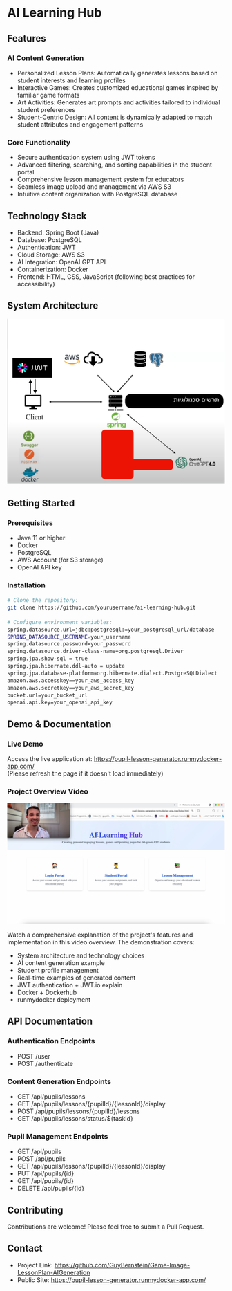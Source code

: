# AI Learning Hub

## Features

### AI Content Generation
- Personalized Lesson Plans: Automatically generates lessons based on student interests and learning profiles
- Interactive Games: Creates customized educational games inspired by familiar game formats
- Art Activities: Generates art prompts and activities tailored to individual student preferences
- Student-Centric Design: All content is dynamically adapted to match student attributes and engagement patterns

### Core Functionality
- Secure authentication system using JWT tokens
- Advanced filtering, searching, and sorting capabilities in the student portal
- Comprehensive lesson management system for educators
- Seamless image upload and management via AWS S3
- Intuitive content organization with PostgreSQL database

## Technology Stack
- Backend: Spring Boot (Java)
- Database: PostgreSQL
- Authentication: JWT
- Cloud Storage: AWS S3
- AI Integration: OpenAI GPT API
- Containerization: Docker
- Frontend: HTML, CSS, JavaScript (following best practices for accessibility)

## System Architecture
![System Architecture](architecture-diagram.png)

## Getting Started

### Prerequisites
- Java 11 or higher
- Docker
- PostgreSQL
- AWS Account (for S3 storage)
- OpenAI API key

### Installation
```bash
# Clone the repository:
git clone https://github.com/yourusername/ai-learning-hub.git

# Configure environment variables:
spring.datasource.url=jdbc:postgresql:=your_postgresql_url/database
SPRING_DATASOURCE_USERNAME=your_username
spring.datasource.password=your_password
spring.datasource.driver-class-name=org.postgresql.Driver
spring.jpa.show-sql = true
spring.jpa.hibernate.ddl-auto = update
spring.jpa.database-platform=org.hibernate.dialect.PostgreSQLDialect
amazon.aws.accesskey==your_aws_access_key
amazon.aws.secretkey==your_aws_secret_key
bucket.url=your_bucket_url
openai.api.key=your_openai_api_key
```
## Demo & Documentation

### Live Demo
Access the live application at: https://pupil-lesson-generator.runmydocker-app.com/  
(Please refresh the page if it doesn't load immediately)

### Project Overview Video
[![AI Learning Hub Overview](video_thumbnail.jpg)](https://www.youtube.com/watch?v=1flCuz2F4eM)

Watch a comprehensive explanation of the project's features and implementation in this video overview. The demonstration covers:
- System architecture and technology choices
- AI content generation example
- Student profile management
- Real-time examples of generated content
- JWT authentication + JWT.io explain
- Docker + Dockerhub
- runmydocker deployment

## API Documentation

### Authentication Endpoints
- POST /user
- POST /authenticate

### Content Generation Endpoints
- GET /api/pupils/lessons
- GET /api/pupils/lessons/{pupilId}/{lessonId}/display
- POST /api/pupils/lessons/{pupilId}/lessons
- GET /api/pupils/lessons/status/${taskId}

### Pupil Management Endpoints
- GET /api/pupils
- POST /api/pupils
- GET /api/pupils/lessons/{pupilId}/{lessonId}/display
- PUT /api/pupils/{id}
- GET /api/pupils/{id}
- DELETE /api/pupils/{id}

## Contributing
Contributions are welcome! Please feel free to submit a Pull Request.

## Contact
- Project Link: https://github.com/GuyBernstein/Game-Image-LessonPlan-AIGeneration
- Public Site: https://pupil-lesson-generator.runmydocker-app.com/
